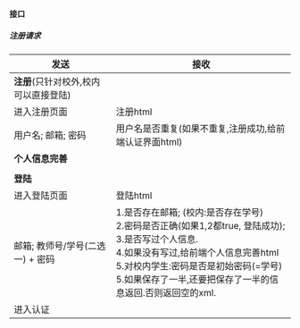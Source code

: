 #### 接口

##### 注册请求

| 发送                                  | 接收                                                         |
| ------------------------------------- | ------------------------------------------------------------ |
| **注册**(只针对校外,校内可以直接登陆) |                                                              |
| 进入注册页面                          | 注册html                                                     |
| 用户名; 邮箱; 密码                    | 用户名是否重复(如果不重复,注册成功,给前端认证界面html)       |
| **个人信息完善**                      |                                                              |
|                                       |                                                              |
| **登陆**                              |                                                              |
| 进入登陆页面                          | 登陆html                                                     |
| 邮箱; 教师号/学号(二选一) + 密码      | 1.是否存在邮箱; (校内:是否存在学号)<br />2.密码是否正确(如果1,2都true, 登陆成功);<br />3.是否写过个人信息.<br />4.如果没有写过,给前端个人信息完善html<br />5.对校内学生:密码是否是初始密码(=学号)<br/>5.如果保存了一半,还要把保存了一半的信息返回.否则返回空的xml.<br /> |
| 进入认证                              |                                                              |

